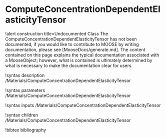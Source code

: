 <!-- MOOSE Documentation Stub: Remove this when content is added. -->

# ComputeConcentrationDependentElasticityTensor

!alert construction title=Undocumented Class
The ComputeConcentrationDependentElasticityTensor has not been documented, if you would like to contribute to MOOSE by
writing documentation, please see [MooseDocs/generate.md]. The content contained on this page explains
the typical documentation associated with a MooseObject; however, what is contained is ultimately
determined by what is necessary to make the documentation clear for users.

!syntax description /Materials/ComputeConcentrationDependentElasticityTensor

!syntax parameters /Materials/ComputeConcentrationDependentElasticityTensor

!syntax inputs /Materials/ComputeConcentrationDependentElasticityTensor

!syntax children /Materials/ComputeConcentrationDependentElasticityTensor

!bibtex bibliography
